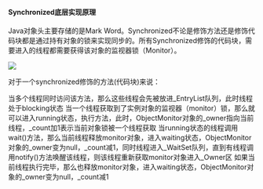 #### Synchronized底层实现原理

Java对象头主要存储的是Mark Word。Synchronized不论是修饰方法还是修饰代码块都是通过持有对象的锁来实现同步的。所有Synchronized修饰的代码块，需要进入的线程都需要获得该对象的监视器锁（Monitor）。

![](D:\mdimage\20190403174421871.jpg)



对于一个synchronized修饰的方法(代码块)来说：

当多个线程同时访问该方法，那么这些线程会先被放进_EntryList队列，此时线程处于blocking状态
当一个线程获取到了实例对象的监视器（monitor）锁，那么就可以进入running状态，执行方法，此时，ObjectMonitor对象的_owner指向当前线程，_count加1表示当前对象锁被一个线程获取
当running状态的线程调用wait()方法，那么当前线程释放monitor对象，进入waiting状态，ObjectMonitor对象的_owner变为null，_count减1，同时线程进入_WaitSet队列，直到有线程调用notify()方法唤醒该线程，则该线程重新获取monitor对象进入_Owner区
如果当前线程执行完毕，那么也释放monitor对象，进入waiting状态，ObjectMonitor对象的_owner变为null，_count减1
